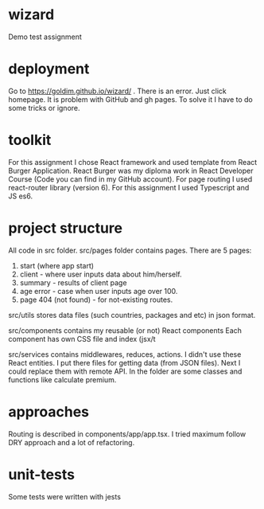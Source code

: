 # wizard
Demo test assignment

# deployment
Go to https://goldim.github.io/wizard/ . There is an error.
Just click homepage. It is problem with GitHub and gh pages.
To solve it I have to do some tricks or ignore.

# toolkit
For this assignment I chose React framework and used template
from React Burger Application. React Burger was my diploma work
in React Developer Course (Code you can find in my GitHub account).
For page routing I used react-router library (version 6).
For this assignment I used Typescript and JS es6.

# project structure
All code in src folder.
src/pages folder contains pages. There are 5 pages:
1. start (where app start)
2. client - where user inputs data about him/herself.
3. summary - results of client page
4. age error - case when user inputs age over 100.
5. page 404 (not found) - for not-existing routes.

src/utils stores data files (such countries, packages and etc)
in json format.

src/components contains my reusable (or not) React components
Each component has own CSS file and index (jsx/t

src/services contains middlewares, reduces, actions.
I didn't use these React entities. 
I put there files for getting data (from JSON files).
Next I could replace them with remote API.
In the folder are some classes and functions like 
calculate premium.

# approaches
Routing is described in components/app/app.tsx.
I tried maximum follow DRY approach and a lot of refactoring.

# unit-tests
Some tests were written with jests
